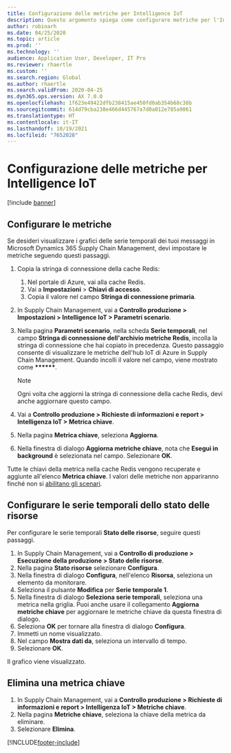 ```yaml
---
title: Configurazione delle metriche per Intelligence IoT
description: Questo argomento spiega come configurare metriche per l'Intelligence IoT.
author: robinarh
ms.date: 04/25/2020
ms.topic: article
ms.prod: ''
ms.technology: ''
audience: Application User, Developer, IT Pro
ms.reviewer: rhaertle
ms.custom: ''
ms.search.region: Global
ms.author: rhaertle
ms.search.validFrom: 2020-04-25
ms.dyn365.ops.version: AX 7.0.0
ms.openlocfilehash: 1f623e49422dfb238415ae450fd0ab354b68c38b
ms.sourcegitcommit: 614d79cba238e466d445767a7d0a012e785a9861
ms.translationtype: HT
ms.contentlocale: it-IT
ms.lasthandoff: 10/19/2021
ms.locfileid: "7652028"
---
```

# <a name="set-up-metrics-for-iot-intelligence"></a>Configurazione delle metriche per Intelligence IoT

[!include [banner](../../includes/banner.md)]

## <a name="configure-metrics"></a>Configurare le metriche

Se desideri visualizzare i grafici delle serie temporali dei tuoi messaggi in Microsoft Dynamics 365 Supply Chain Management, devi impostare le metriche seguendo questi passaggi.

1. Copia la stringa di connessione della cache Redis:

    1. Nel portale di Azure, vai alla cache Redis.
    2. Vai a **Impostazioni** \> **Chiavi di accesso**.
    3. Copia il valore nel campo **Stringa di connessione primaria**.

2. In Supply Chain Management, vai a **Controllo produzione \> Impostazioni \> Intelligence IoT \> Parametri scenario**.
3. Nella pagina **Parametri scenario**, nella scheda **Serie temporali**, nel campo **Stringa di connessione dell'archivio metriche Redis**, incolla la stringa di connessione che hai copiato in precedenza. Questo passaggio consente di visualizzare le metriche dell'hub IoT di Azure in Supply Chain Management. Quando incolli il valore nel campo, viene mostrato come **\*\*\*\*\*\***.

    > [!NOTE]
    > Ogni volta che aggiorni la stringa di connessione della cache Redis, devi anche aggiornare questo campo.

4. Vai a **Controllo produzione \> Richieste di informazioni e report \> Intelligenza IoT \> Metrica chiave**.
5. Nella pagina **Metrica chiave**, seleziona **Aggiorna**.
6. Nella finestra di dialogo **Aggiorna metriche chiave**, nota che **Esegui in background** è selezionata nel campo. Selezionare **OK**.

Tutte le chiavi della metrica nella cache Redis vengono recuperate e aggiunte all'elenco **Metrica chiave**. I valori delle metriche non appariranno finché non si [abilitano gli scenari](iot-scenario-setup.md).

## <a name="configure-the-resource-status-time-series"></a>Configurare le serie temporali dello stato delle risorse

Per configurare le serie temporali **Stato delle risorse**, seguire questi passaggi.

1. In Supply Chain Management, vai a **Controllo di produzione \> Esecuzione della produzione \> Stato delle risorse**.
2. Nella pagina **Stato risorse** selezionare **Configura**.
2. Nella finestra di dialogo **Configura**, nell'elenco **Risorsa**, seleziona un elemento da monitorare.
3. Seleziona il pulsante **Modifica** per **Serie temporale 1**.
4. Nella finestra di dialogo **Seleziona serie temporali**, seleziona una metrica nella griglia. Puoi anche usare il collegamento **Aggiorna metriche chiave** per aggiornare le metriche chiave da questa finestra di dialogo.
5. Seleziona **OK** per tornare alla finestra di dialogo **Configura**.
6. Immetti un nome visualizzato.
7. Nel campo **Mostra dati da**, seleziona un intervallo di tempo.
8. Selezionare **OK**.

Il grafico viene visualizzato.

## <a name="delete-a-metric-key"></a>Elimina una metrica chiave

1. In Supply Chain Management, vai a **Controllo produzione \> Richieste di informazioni e report \> Intelligenza IoT \> Metriche chiave**.
2. Nella pagina **Metriche chiave**, seleziona la chiave della metrica da eliminare.
3. Selezionare **Elimina**.


[!INCLUDE[footer-include](../../includes/footer-banner.md)]